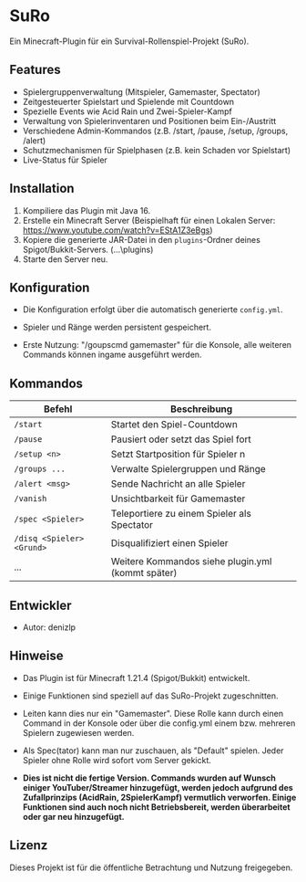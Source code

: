 # SuRo

Ein Minecraft-Plugin für ein Survival-Rollenspiel-Projekt (SuRo).

## Features

- Spielergruppenverwaltung (Mitspieler, Gamemaster, Spectator)
- Zeitgesteuerter Spielstart und Spielende mit Countdown
- Spezielle Events wie Acid Rain und Zwei-Spieler-Kampf
- Verwaltung von Spielerinventaren und Positionen beim Ein-/Austritt
- Verschiedene Admin-Kommandos (z.B. /start, /pause, /setup, /groups, /alert)
- Schutzmechanismen für Spielphasen (z.B. kein Schaden vor Spielstart)
- Live-Status für Spieler

## Installation

1. Kompiliere das Plugin mit Java 16.
2. Erstelle ein Minecraft Server (Beispielhaft für einen Lokalen Server: https://www.youtube.com/watch?v=EStA1Z3eBgs)
3. Kopiere die generierte JAR-Datei in den `plugins`-Ordner deines Spigot/Bukkit-Servers. (...\plugins)
4. Starte den Server neu.

## Konfiguration

- Die Konfiguration erfolgt über die automatisch generierte `config.yml`.
- Spieler und Ränge werden persistent gespeichert.

- Erste Nutzung: "/goupscmd <Username> gamemaster" für die Konsole, alle weiteren Commands können ingame ausgeführt werden.

## Kommandos

| Befehl                       | Beschreibung                                       |
|------------------------------|----------------------------------------------------|
| `/start`                     | Startet den Spiel-Countdown                        |
| `/pause`                     | Pausiert oder setzt das Spiel fort                 |
| `/setup <n>`                 | Setzt Startposition für Spieler n                  |
| `/groups ...`                | Verwalte Spielergruppen und Ränge                  |
| `/alert <msg>`               | Sende Nachricht an alle Spieler                    |
| `/vanish`                    | Unsichtbarkeit für Gamemaster                      |
| `/spec <Spieler>`            | Teleportiere zu einem Spieler als Spectator        |
| `/disq <Spieler> <Grund>`    | Disqualifiziert einen Spieler                      |
| ...                          | Weitere Kommandos siehe plugin.yml (kommt später)  |

## Entwickler

- Autor: denizlp

## Hinweise

- Das Plugin ist für Minecraft 1.21.4 (Spigot/Bukkit) entwickelt.
- Einige Funktionen sind speziell auf das SuRo-Projekt zugeschnitten.
- Leiten kann dies nur ein "Gamemaster". Diese Rolle kann durch einen Command in der Konsole oder über die config.yml einem bzw. mehreren Spielern zugewiesen werden.
- Als Spec(tator) kann man nur zuschauen, als "Default" spielen. Jeder Spieler ohne Rolle wird sofort vom Server gekickt.

- **Dies ist nicht die fertige Version. Commands wurden auf Wunsch einiger YouTuber/Streamer hinzugefügt, werden jedoch aufgrund des Zufallprinzips (AcidRain, 2SpielerKampf)
  vermutlich verworfen. Einige Funktionen sind auch noch nicht Betriebsbereit, werden überarbeitet oder gar neu hinzugefügt.**

## Lizenz

Dieses Projekt ist für die öffentliche Betrachtung und Nutzung freigegeben.
